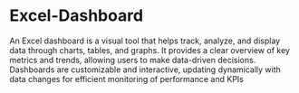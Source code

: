 # Excel-Dashboard
An Excel dashboard is a visual tool that helps track, analyze, and display data through charts, tables, and graphs. It provides a clear overview of key metrics and trends, allowing users to make data-driven decisions. Dashboards are customizable and interactive, updating dynamically with data changes for efficient monitoring of performance and KPIs
